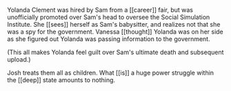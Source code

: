 Yolanda Clement was hired by Sam from a [[career]] fair, but was unofficially promoted over Sam's head to oversee the Social Simulation Institute. She [[sees]] herself as Sam's babysitter, and realizes not that she was a spy for the government. Vanessa [[thought]] Yolanda was on her side as she figured out Yolanda was passing information to the government.  
  
(This all makes Yolanda feel guilt over Sam's ultimate death and subsequent upload.)  
  
Josh treats them all as children. What [[is]] a huge power struggle within the [[deep]] state amounts to nothing.